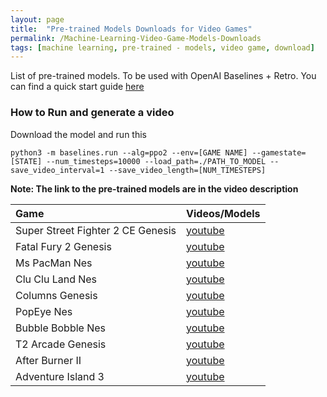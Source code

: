 ```yaml
---
layout: page
title:  "Pre-trained Models Downloads for Video Games"
permalink: /Machine-Learning-Video-Game-Models-Downloads
tags: [machine learning, pre-trained - models, video game, download]
---
```



List of pre-trained models.
To be used with OpenAI Baselines + Retro. You can find a quick start guide [here](./2019/01/29/Setup-OpenAI-baselines-retro.html)

### How to Run and generate a video
Download the model and run this
```shell
python3 -m baselines.run --alg=ppo2 --env=[GAME NAME] --gamestate=[STATE] --num_timesteps=10000 --load_path=./PATH_TO_MODEL --save_video_interval=1 --save_video_length=[NUM_TIMESTEPS]
```

**Note: The link to the pre-trained models are in the video description**

| Game        	   | Videos/Models    |
|:-----------------|:----------|
| Super Street Fighter 2 CE Genesis |  [youtube](https://youtu.be/-V2JIm8WHZo) |
| Fatal Fury 2 Genesis |  [youtube](https://youtu.be/lheUG_1Ur44) |
| Ms PacMan Nes |  [youtube](https://youtu.be/E0BKpKCCtqA) |
| Clu Clu Land Nes |  [youtube](https://youtu.be/u_r8PrccR-g) |
| Columns Genesis | [youtube](https://youtu.be/hePuhOX7Ikg) |
| PopEye Nes | [youtube](https://youtu.be/Csfh0TLc6ro) |
| Bubble Bobble Nes | [youtube](https://youtu.be/C1syCkrkd7s) |
| T2 Arcade Genesis  | [youtube](https://youtu.be/YIKNhHfWf3s) |
| After Burner II  | [youtube](https://youtu.be/YaiXf7Hg8to) |
| Adventure Island 3 | [youtube](https://youtu.be/dq_T9I9XMCU) |




